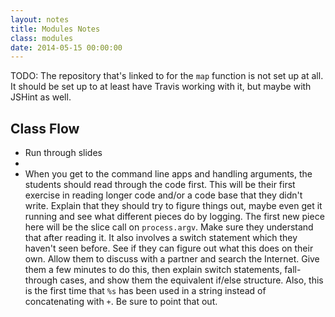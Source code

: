 ```yaml
---
layout: notes
title: Modules Notes
class: modules
date: 2014-05-15 00:00:00
---
```


TODO: The repository that's linked to for the `map` function is not set up at
all. It should be set up to at least have Travis working with it, but maybe
with JSHint as well.

## Class Flow

- Run through slides
- 
- When you get to the command line apps and handling arguments, the students
  should read through the code first. This will be their first exercise in
  reading longer code and/or a code base that they didn't write. Explain that
  they should try to figure things out, maybe even get it running and see what
  different pieces do by logging.
  The first new piece here will be the slice call on `process.argv`. Make sure
  they understand that after reading it.
  It also involves a switch statement which they haven't seen before. See if
  they can figure out what this does on their own. Allow them to discuss with a
  partner and search the Internet. Give them a few minutes to do this, then
  explain switch statements, fall-through cases, and show them the equivalent
  if/else structure.
  Also, this is the first time that `%s` has been used in a string instead of
  concatenating with `+`. Be sure to point that out.
